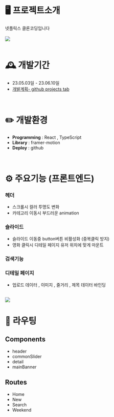 # 🖥️ 프로젝트소개
넷플릭스 클론코딩입니다
<br>
<br>
<img src="https://github.com/beom-jun-kim/beeflix/assets/84590988/130e9e97-e040-41ec-9fb6-e870120b2909">
<br>
<br>

# 🕰️ 개발기간
* 23.05.03일 - 23.06.10일
* <a href="https://github.com/users/beom-jun-kim/projects/5">개발계획- github projects tab</a>
<br>

# ✏️ 개발환경
- **Programming** : React , TypeScript
- **Library** : framer-motion
- **Deploy** : github
<br>

# ⚙️ 주요기능 (프론트엔드)

### 헤더
- 스크롤시 컬러 투명도 변화
- 카테고리 이동시 부드러운 animation

### 슬라이드
- 슬라이드 이동중 button버튼 비활성화 (중복클릭 방지)
- 영화 클릭시 디테일 페이지 유저 위치에 맞게 마운트

### 검색기능

### 디테일 페이지
- 업로드 데이터 , 이미지 , 줄거리 , 제목 데이터 바인딩
<br>
<img src="https://github.com/beom-jun-kim/beeflix/assets/84590988/7dfcf3f1-003a-4701-894a-5855831b4cbb">
<br>

# 🚩 라우팅

## Components
- header
- commonSlider
- detail
- mainBanner

## Routes
- Home
- New
- Search
- Weekend
